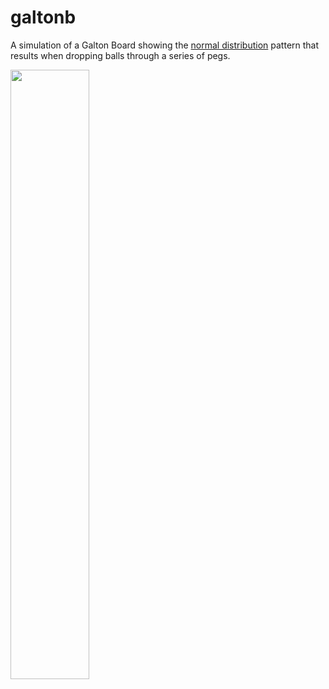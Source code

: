 # galtonb
A simulation of a Galton Board showing the <a href="https://en.wikipedia.org/wiki/Normal_distribution">normal distribution</a> pattern that results when dropping balls through a series of pegs.

<img src="https://www.sciencealert.com/images/2018-06/galton_board_wikimedia.gif" height=50% width=50% />
